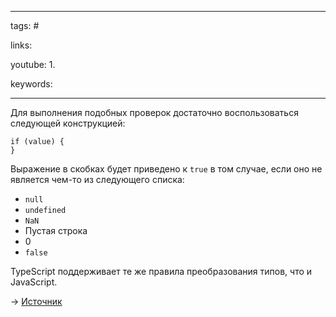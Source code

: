 ____

tags: #

links: 

youtube: 
1. 

keywords:

_____

Для выполнения подобных проверок достаточно воспользоваться следующей конструкцией:  
  

```
if (value) {
}
```

  
Выражение в скобках будет приведено к `true` в том случае, если оно не является чем-то из следующего списка:  
  

- `null`
- `undefined`
- `NaN`
- Пустая строка
- 0
- `false`

  
TypeScript поддерживает те же правила преобразования типов, что и JavaScript.  
  
→ [Источник](https://stackoverflow.com/questions/28975896/is-there-a-dedicated-function-to-check-null-and-undefined-in-typescript)